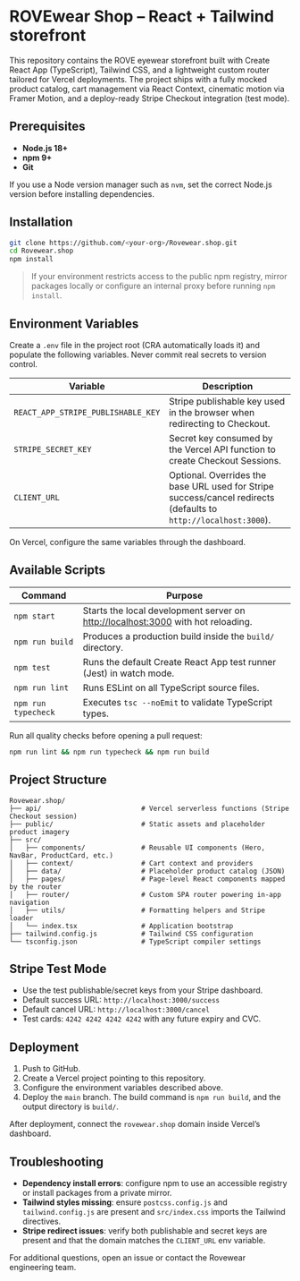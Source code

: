 # ROVEwear Shop – React + Tailwind storefront

This repository contains the ROVE eyewear storefront built with Create React App (TypeScript), Tailwind CSS, and a lightweight custom router tailored for Vercel deployments. The project ships with a fully mocked product catalog, cart management via React Context, cinematic motion via Framer Motion, and a deploy-ready Stripe Checkout integration (test mode).

## Prerequisites

- **Node.js 18+**
- **npm 9+**
- **Git**

If you use a Node version manager such as `nvm`, set the correct Node.js version before installing dependencies.

## Installation

```bash
git clone https://github.com/<your-org>/Rovewear.shop.git
cd Rovewear.shop
npm install
```

> If your environment restricts access to the public npm registry, mirror packages locally or configure an internal proxy before running `npm install`.

## Environment Variables

Create a `.env` file in the project root (CRA automatically loads it) and populate the following variables. Never commit real secrets to version control.

| Variable | Description |
| --- | --- |
| `REACT_APP_STRIPE_PUBLISHABLE_KEY` | Stripe publishable key used in the browser when redirecting to Checkout. |
| `STRIPE_SECRET_KEY` | Secret key consumed by the Vercel API function to create Checkout Sessions. |
| `CLIENT_URL` | Optional. Overrides the base URL used for Stripe success/cancel redirects (defaults to `http://localhost:3000`). |

On Vercel, configure the same variables through the dashboard.

## Available Scripts

| Command | Purpose |
| --- | --- |
| `npm start` | Starts the local development server on [http://localhost:3000](http://localhost:3000) with hot reloading. |
| `npm run build` | Produces a production build inside the `build/` directory. |
| `npm test` | Runs the default Create React App test runner (Jest) in watch mode. |
| `npm run lint` | Runs ESLint on all TypeScript source files. |
| `npm run typecheck` | Executes `tsc --noEmit` to validate TypeScript types. |

Run all quality checks before opening a pull request:

```bash
npm run lint && npm run typecheck && npm run build
```

## Project Structure

```
Rovewear.shop/
├── api/                         # Vercel serverless functions (Stripe Checkout session)
├── public/                      # Static assets and placeholder product imagery
├── src/
│   ├── components/              # Reusable UI components (Hero, NavBar, ProductCard, etc.)
│   ├── context/                 # Cart context and providers
│   ├── data/                    # Placeholder product catalog (JSON)
│   ├── pages/                   # Page-level React components mapped by the router
│   ├── router/                  # Custom SPA router powering in-app navigation
│   ├── utils/                   # Formatting helpers and Stripe loader
│   └── index.tsx                # Application bootstrap
├── tailwind.config.js           # Tailwind CSS configuration
└── tsconfig.json                # TypeScript compiler settings
```

## Stripe Test Mode

- Use the test publishable/secret keys from your Stripe dashboard.
- Default success URL: `http://localhost:3000/success`
- Default cancel URL: `http://localhost:3000/cancel`
- Test cards: `4242 4242 4242 4242` with any future expiry and CVC.

## Deployment

1. Push to GitHub.
2. Create a Vercel project pointing to this repository.
3. Configure the environment variables described above.
4. Deploy the `main` branch. The build command is `npm run build`, and the output directory is `build/`.

After deployment, connect the `rovewear.shop` domain inside Vercel’s dashboard.

## Troubleshooting

- **Dependency install errors**: configure npm to use an accessible registry or install packages from a private mirror.
- **Tailwind styles missing**: ensure `postcss.config.js` and `tailwind.config.js` are present and `src/index.css` imports the Tailwind directives.
- **Stripe redirect issues**: verify both publishable and secret keys are present and that the domain matches the `CLIENT_URL` env variable.

For additional questions, open an issue or contact the Rovewear engineering team.
